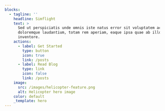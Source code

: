 ```yaml
---
blocks:
  - tagline: ''
    headline: Simflight
    text: >
      Sed ut perspiciatis unde omnis iste natus error sit voluptatem accusantium
      doloremque laudantium, totam rem aperiam, eaque ipsa quae ab illo
      inventore.
    actions:
      - label: Get Started
        type: button
        icon: true
        link: /posts
      - label: Read Blog
        type: link
        icon: false
        link: /posts
    image:
      src: /images/helicopter-feature.png
      alt: Helicopter hero image
    color: default
    _template: hero
---
```


